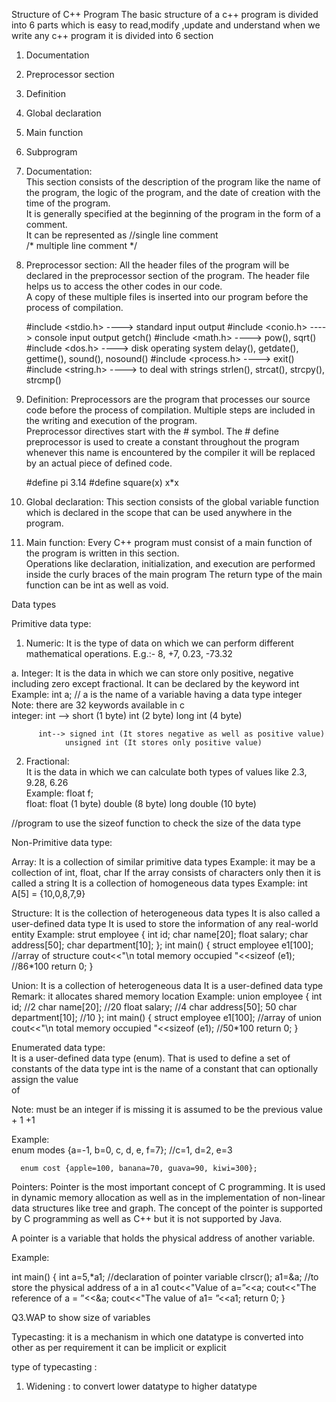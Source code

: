 Structure of C++ Program
  The basic structure of a c++ program is divided into 6 parts which is easy to read,modify ,update and understand when we write any c++ program 
  it is divided into 6 section
  1.	Documentation  
  2.	Preprocessor section 
  3.	Definition  
  4.	Global declaration  
  5.	Main function  
  6.	Subprogram 
  
  1. Documentation:  
      This section consists of the description of the program like the name of the program, the logic of the program, and the date of creation with the time of the program.  
      It is generally specified at the beginning of the program in the form of a comment.  
      It can be represented as 
      //single line comment  
      /* multiple line comment */ 
  
  2. Preprocessor section: 
      All the header files of the program will be declared in the preprocessor section of the program. The header file helps us to access the other codes in our code.  
      A copy of these multiple files is inserted into our program before the process of compilation. 
  
      #include <stdio.h>      ----> standard input output 
      #include <conio.h>      ----> console input output getch() 
      #include <math.h>      ----> pow(), sqrt() 
      #include <dos.h>       ----> disk operating system delay(), getdate(), gettime(), sound(), nosound() 
      #include <process.h>   ----> exit() 
      #include <string.h>     ----> to deal with strings strlen(), strcat(), strcpy(), strcmp() 
  
  3. Definition: 
    Preprocessors are the program that processes our source code before the process of compilation. 
    Multiple steps are included in the writing and execution of the program.  
    Preprocessor directives start with the # symbol. 
    The # define preprocessor is used to create a constant throughout the program whenever this name is encountered by the compiler it will be replaced by an actual piece of defined code. 
    
      #define pi 3.14 
      #define square(x) x*x 
  
  4. Global declaration: 
    This section consists of the global variable function which is declared in the scope that can be used anywhere in the program. 
    
  5. Main function: 
    Every C++ program must consist of a main function of the program is written in this section.  
    Operations like declaration, initialization, and execution are performed inside the curly braces of the main program 
    The return type of the main function can be int as well as void.  


Data types 
 
Primitive data type: 
 
1.	Numeric: 
 It is the type of data on which we can perform different mathematical operations. E.g.:- 8, +7, 0.23, -73.32 
 
  a.	Integer: It is the data in which we can store only positive, negative including zero except   fractional. 
  It can be declared by the keyword int 
  Example: int a; // a is the name of a variable having a data type integer 
  Note: there are 32 keywords available in c  
          integer: int --> short (1 byte) 
                          int (2 byte) 
                          long int (4 byte) 
  
          int--> signed int (It stores negative as well as positive value) 
                unsigned int (It stores only positive value) 
  
2.	Fractional:  
  It is the data in which we can calculate both types of values like 
  2.3, 9.28, 6.26  
  Example: float f;  
      float: float (1 byte) 
            double (8 byte) 
            long double (10 byte) 
  
 
//program to use the sizeof function to check the size of the data type 
 
Non-Primitive data type: 
 
  Array: 
  It is a collection of similar primitive data types 
    Example: it may be a collection of int, float, char 
  If the array consists of characters only then it is called a string 
  It is a collection of homogeneous data types 
  Example: int A[5] = {10,0,8,7,9} 
  
  
  Structure: 
  It is the collection of heterogeneous data types 
  It is also called a user-defined data type 
  It is used to store the information of any real-world entity 
  Example: 
  strut employee 
      { 
          int id; 
          char name[20]; 
          float salary; 
          char address[50]; 
          char department[10]; 
      }; 
  int main() 
      { 
          struct employee e1[100];  //array of structure 
          cout<<"\n total memory occupied "<<sizeof (e1);  //86*100 
          return 0; 
      } 
  
  Union: 
  It is a collection of heterogeneous data 
      It is a user-defined data type 
  Remark: it allocates shared memory location 
  Example: 
  union employee 
      { 
          int id;   //2 
          char name[20];   //20 
          float salary;   //4 
          char address[50];   50 
          char department[10];   //10 
      }; 
  int main() 
      { 
          struct employee e1[100];  //array of union 
          cout<<"\n total memory occupied "<<sizeof (e1);    //50*100 
          return 0; 
      } 
 
 
Enumerated data type:   
  It is a user-defined data type (enum). That is used to define a set of constants of the data type int 
  <Constant _name> is the name of a constant that can optionally assign the value  
  of <value> 
  
  Note: <value> must be an integer if <value> is missing it is assumed to be the previous 
  value + 1 
  <prev> +1 
  
  Example:  
      enum modes {a=-1, b=0, c, d, e, f=7};   //c=1, d=2, e=3 
  
      enum cost {apple=100, banana=70, guava=90, kiwi=300}; 
  
Pointers: 
  Pointer is the most important concept of C programming. It is used in dynamic memory allocation as well as in the implementation of non-linear data structures like tree and graph. The concept of the pointer is supported by C programming as well as C++ but it is not supported by Java. 
  
  A pointer is a variable that holds the physical address of another variable. 
  
  Example: 
  
  int main() 
  { 
  int a=5,*a1;          //declaration of pointer variable 
  clrscr(); 
  a1=&a;                  //to store the physical address of a in a1 
  cout<<"Value of a=”<<a; 
  cout<<"The reference of a = ”<<&a; 
  cout<<"The value of a1= ”<<a1; 
  return 0; 
  } 

Q3.WAP to show size of variables 

Typecasting:
it is a mechanism in which one datatype is converted into other as per requirement 
it can be implicit or explicit 

type of typecasting :
  1. Widening : to convert lower datatype to higher datatype    

